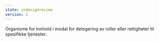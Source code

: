 ```yaml
---
state: indesignreview
version: 1
---
```

Organisme for innhold i modal for delegering av roller eller rettigheter til spesifikke tjenester.